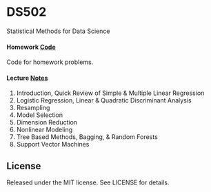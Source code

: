 # DS502
Statistical Methods for Data Science

#### Homework [Code](https://github.com/tmm/DS502/tree/master/homework)

Code for homework problems.

#### Lecture [Notes](https://github.com/tmm/DS502/tree/master/lectures)

01. Introduction, Quick Review of Simple & Multiple Linear Regression
02. Logistic Regression, Linear & Quadratic Discriminant Analysis
03. Resampling
04. Model Selection
05. Dimension Reduction
06. Nonlinear Modeling
07. Tree Based Methods, Bagging, & Random Forests
08. Support Vector Machines

## License

Released under the MIT license. See LICENSE for details.